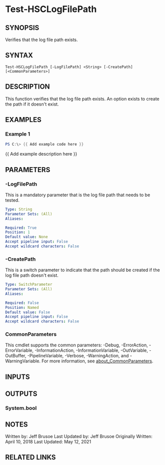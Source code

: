 # Test-HSCLogFilePath

## SYNOPSIS
Verifies that the log file path exists.

## SYNTAX

```
Test-HSCLogFilePath [-LogFilePath] <String> [-CreatePath] [<CommonParameters>]
```

## DESCRIPTION
This function verifies that the log file path exists.
An option exists to create the path if it doesn't exist.

## EXAMPLES

### Example 1
```powershell
PS C:\> {{ Add example code here }}
```

{{ Add example description here }}

## PARAMETERS

### -LogFilePath
This is a mandatory parameter that is the log file path
that needs to be tested.

```yaml
Type: String
Parameter Sets: (All)
Aliases:

Required: True
Position: 1
Default value: None
Accept pipeline input: False
Accept wildcard characters: False
```

### -CreatePath
This is a switch parameter to indicate that the path should be
created if the log file path doesn't exist.

```yaml
Type: SwitchParameter
Parameter Sets: (All)
Aliases:

Required: False
Position: Named
Default value: False
Accept pipeline input: False
Accept wildcard characters: False
```

### CommonParameters
This cmdlet supports the common parameters: -Debug, -ErrorAction, -ErrorVariable, -InformationAction, -InformationVariable, -OutVariable, -OutBuffer, -PipelineVariable, -Verbose, -WarningAction, and -WarningVariable. For more information, see [about_CommonParameters](http://go.microsoft.com/fwlink/?LinkID=113216).

## INPUTS

## OUTPUTS

### System.bool
## NOTES
Written by: Jeff Brusoe
Last Updated by: Jeff Brusoe
Originally Written: April 10, 2018
Last Updated: May 12, 2021

## RELATED LINKS
